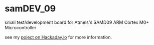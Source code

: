# samDEV_09
small test/development board for Atmels's SAMD09 ARM Cortex M0+ Microcontroller

see my [poject on Hackaday.io](1https://hackaday.io/project/12099) for more information. 
